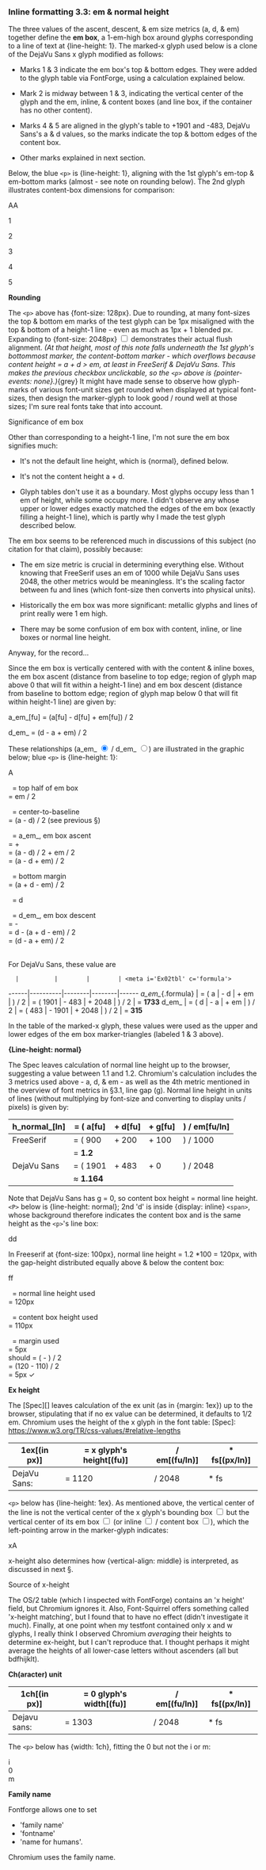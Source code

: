 ### Inline formatting 3.3: em & normal height

The three values of the ascent, descent, & em size metrics 
(a, d, & em) together define the ____em box____, a 1-em-high 
box around glyphs corresponding to a line of text at 
{line-height: 1}.  The marked-x glyph used below is a clone
of the DejaVu Sans x glyph modified as follows:

- Marks 1 & 3 indicate the em box's top & bottom edges.  They were added
  to the glyph table via FontForge, using a calculation explained below.
  
- Mark 2 is midway between 1 & 3, indicating the vertical 
  center of the glyph and the em, inline, & content boxes (and line
  box, if the container has no other content).
  
- Marks 4 & 5 are aligned in the glyph's table to +1901 and -483, DejaVu 
  Sans's a & d values, so the marks indicate the top & bottom edges of the 
  content box.
  
- Other marks explained in next section.

Below, the blue `<p>` is {line-height: 1}, aligning with the 1st glyph's
em-top & em-bottom marks (almost - see note on rounding below).  The
2nd glyph illustrates content-box dimensions for comparison:

<!-------------------------------------------------------------------
---------------------------------------------------------------------
------------- EXAMPLE 1 ---------------------------------------------
---------------------------------------------------------------------
-------------------------------------------------------------------->
<div id='Ex01' class='exhibit'>
  <p id='Ex01p'>A<span>A</span></p>
  <div id='Ex01markers'>
    <p id='Ex01marker1'>1</p>
    <p id='Ex01marker2'>2</p>
    <p id='Ex01marker3'>3</p>
    <p id='Ex01marker4'>4</p>
    <p id='Ex01marker5'>5</p>
  </div>
</div>

<!-------------------------------------------------------------------
---------------------------------------------------------------------
------------- NOTE: ROUNDING ----------------------------------------
---------------------------------------------------------------------
-------------------------------------------------------------------->
<div class='discloseC mdCaptureStart'></div>

**Rounding**

The `<p>` above has {font-size: 128px}.  Due to rounding, at many font-sizes 
the top & bottom em marks of the test glyph can be 1px misaligned with 
the top & bottom of a height-1 line - even as much as 1px + 1 blended px.
Expanding to 
<label>{font-size: 2048px}</label> <input type='checkbox' id='Ctr01chk1'> 
demonstrates their actual flush alignment.  _(At that height, most of this 
note falls underneath the 1st glyph's bottommost marker, the content-bottom
marker - which overflows because content height = a + d > em, at least in 
FreeSerif & DejaVu Sans.  This makes the previous checkbox unclickable, so 
the `<p>` above is {pointer-events: none}.)_{grey}  It might have made 
sense to observe how glyph-marks of various font-unit sizes get rounded 
when displayed at typical font-sizes, then design the marker-glyph to 
look good / round well at those sizes; I'm sure real fonts take that into 
account.

<div class='mdCaptureEnd'></div>



<!-------------------------------------------------------------------
---------------------------------------------------------------------
------------- NOTE: SIGNIFICANCE OF EM BOX --------------------------
---------------------------------------------------------------------
-------------------------------------------------------------------->
<div class='discloseC mdCaptureStart minorNote'></div>

Significance of em box

Other than corresponding to a height-1 line, I'm not sure the 
em box signifies much:

- It's not the default line height, which is {normal},
  defined below.
  
- It's not the content height a + d.
  
- Glyph tables don't use it as a boundary.  Most glyphs occupy
  less than 1 em of height, while some occupy more.  I didn't
  observe any whose upper or lower edges exactly matched the 
  edges of the em box (exactly filling a height-1 line), which
  is partly why I made the test glyph described below.
  
The em box seems to be referenced much in discussions of this
subject (no citation for that claim), possibly because:

- The em size metric is crucial in determining everything else.
  Without knowing that FreeSerif uses an em of 1000 while DejaVu
  Sans uses 2048, the other metrics would be meaningless.  It's
  the scaling factor between fu and lines (which font-size then 
  converts into physical units).
  
- Historically the em box was more significant: metallic glyphs
  and lines of print really were 1 em high.
  
- There may be some confusion of em box with content, inline, or 
  line boxes or normal line height.
  
Anyway, for the record...

<div class='mdCaptureEnd'></div>

Since the em box is vertically centered with with the content & 
inline boxes, the em box ascent (distance from baseline to top edge; 
region of glyph map above 0 that will fit within a height-1 line)
and em box descent (distance from baseline to bottom edge; region
of glyph map below 0 that will fit within height-1 line) are given by:

a_em_[fu] = (a[fu] - d[fu] + em[fu]) / 2 <meta c='formulaMain'>

d_em_ = (d - a + em) / 2 <meta c='formulaMain'>

These relationships 
(<label>a_em_</label> <input id='Ctr02optA' type='radio' name='Ctr02optAD' checked>
/ <label>d_em_</label> <input id='Ctr02optD' type='radio' name='Ctr02optAD'>)
are illustrated in the graphic below; blue `<p>` is {line-height: 1}: <meta c='formula'>

<!-------------------------------------------------------------------
---------------------------------------------------------------------
------------- EXAMPLE 2 ---------------------------------------------
---------------------------------------------------------------------
-------------------------------------------------------------------->
<div id='Ex02' class='exhibit'>
  <p id='Ex02p1'>A</p>
  <div id='Ex02markers'>
    <div id='Ex02markersA'>
      <div id='Ex02markerA1'></div>
      <div id='Ex02markerA2'></div>
      <div id='Ex02markerA3'></div>
    </div>
    <div id='Ex02markersD'>
      <div id='Ex02markerD1'></div>
      <div id='Ex02markerD2'></div>
      <div id='Ex02markerD3'></div>
    </div>
  </div>
</div>

<div id='Ex02lbls'>
  <div id='Ex02lblsA'>
    <p id='Ex02lblA1'><span class='bSq'>&nbsp;</span>
                      <span>= top half of em box
                      <br>  = em / 2</span></p>
    <p id='Ex02lblA2'><span class='gSq'>&nbsp;</span>
                      <span>= center-to-baseline
                      <br>  = (a - d) / 2 
                      <span id='Ex02see'>(see previous &sect;)</span></span></p> 
    <p id='Ex02lblA3'><span class='rSq'>&nbsp;</span>
                      <span class='formula'>= a_em_, em box ascent
                      <br>  = <span class='bSq'></span> + <span class='rSq'></span>
                      <br>  = (a - d) / 2 + em / 2 
                      <br>  = (a - d + em) / 2</span></p>
  </div>
  <div id='Ex02lblsD'>
    <p id='Ex02lblD1'><span class='bSq'>&nbsp;</span>
                      <span>= bottom margin
                      <br>  = (a + d - em) / 2</span></p>
    <p id='Ex02lblD2'><span class='gSq'>&nbsp;</span>
                      <span>= d</span></p>
    <p id='Ex02lblD3'><span class='rSq'>&nbsp;</span>
                      <span class='formula'>= d_em_, em box descent
                      <br>  = <span class='gSq'></span> - <span class='bSq'></span>
                      <br>  = d - (a + d - em) / 2
                      <br>  = (d - a + em) / 2
                      <br>  &nbsp;</span></p>
  </div>
</div>


For DejaVu Sans, these value are

      |          |        |        | <meta i='Ex02tbl' c='formula'>
------|----------|--------|--------|------
*a_em_*{.formula} | = ( a    | - d    | + em   | ) / 2
      | = ( 1901 | - 483  | + 2048 | ) / 2
      | = **1733**
d_em_ | = ( d    | - a    | + em   | ) / 2
      | = ( 483  | - 1901 | + 2048 | ) / 2
      | = **315**

In the table of the marked-x glyph, these values were used as 
the upper and lower edges of the em box marker-triangles (labeled
1 & 3 above).  

**{Line-height: normal}**
  
The Spec leaves calculation of normal line height up to the browser,
suggesting a value between 1.1 and 1.2.
Chromium's calculation includes the 3 metrics used above - a, d, & em -
as well as the 4th metric mentioned in the overview of font metrics 
in &sect;3.1, line gap (g).  Normal line height in units of lines
(without multiplying by font-size and converting to display units
/ pixels) is given by:

h_normal_[ln] | = ( a[fu] | + d[fu] | + g[fu] | ) / em[fu/ln] <meta c='formulaTable'>
--------------|-----------|---------|---------|--------------
FreeSerif     | = ( 900   | + 200   | + 100   | ) / 1000
              | = **1.2**
DejaVu Sans   | = ( 1901  | + 483   | + 0     | ) / 2048
              | &asymp; **1.164**

Note that DejaVu Sans has g = 0, so content box height = normal line
height.  `<P>` below is {line-height: normal}; 2nd 'd' is inside
{display: inline} `<span>`, whose background therefore indicates the 
content box and is the same height as the `<p>`'s line box:

<!-------------------------------------------------------------------
---------------------------------------------------------------------
------------- EXAMPLE 3 ---------------------------------------------
---------------------------------------------------------------------
-------------------------------------------------------------------->
<div id='Ex03' class='exhibit'>
  <p id='Ex03p1'>d<span>d</span></p>
</div>

In Freeserif at {font-size: 100px}, normal line height = 1.2 
\*100 = 120px, with the gap-height distributed equally above & below the 
content box:

<!-------------------------------------------------------------------
---------------------------------------------------------------------
------------- EXAMPLE 4 ---------------------------------------------
---------------------------------------------------------------------
-------------------------------------------------------------------->
<div id='Ex04' class='exhibit'>
  <p id='Ex04p1'>f<span id='Ex04s1'>f</span></p>
  <div id='Ex04marker1'></div>
  <div id='Ex04marker2'></div>
  <div id='Ex04marker3'></div>
</div>

<div id='Ex04lbls'>
  <p id='Ex04lbl1'><span class='gSq'>&nbsp;</span>
                   <span>= normal line height used
                   <br>  = 120px</span></p>
  <p id='Ex04lbl2'><span class='bSq'>&nbsp;</span>
                   <span>= content box height used
                   <br>  = 110px</span></p>
  <p id='Ex04lbl3'><span class='rSq'>&nbsp;</span>
                   <span>= margin used
                   <br>  = 5px
                   <br>  should = (<span class='gSq'></span> - <span class='bSq'></span>) / 2
                   <br>  = (120 - 110) / 2
                   <br>  = 5px &#10003;</span></p>
</div>  


**Ex height**

The [Spec][] leaves calculation of the ex unit (as in {margin: 1ex})
up to the browser, stipulating that if no ex value can be determined, 
it defaults to 1/2 em.  Chromium uses the height of the x glyph in 
the font table:
[Spec]: https://www.w3.org/TR/css-values/#relative-lengths

1ex[(in px)] | = x glyph's height[(fu)] | / em[(fu/ln)] | * fs[(px/ln)] <meta c='formulaTable'>
-------------|--------------------------|---------------|--------------
DejaVu Sans: | = 1120                   | / 2048        | * fs

`<p>` below has {line-height: 1ex}.  As mentioned above, the vertical 
center of the line is not the vertical center of the x glyph's 
    <label>bounding box</label> <input id='Ctr05chkBounding' type='checkbox'>
but the vertical center of its 
    <label>em box      </label> <input id='Ctr05chkEm'       type='checkbox'>
(or <label>inline      </label> <input id='Ctr05chkInline'   type='checkbox'>
/   <label>content box </label> <input id='Ctr05chkContent'  type='checkbox'>), 
which the left-pointing arrow in the 
marker-glyph indicates:

<!-------------------------------------------------------------------
---------------------------------------------------------------------
------------- EXAMPLE 5 ---------------------------------------------
---------------------------------------------------------------------
-------------------------------------------------------------------->
<div id='Ex05' class='exhibit'>
  <p id='Ex05p'>x<span id='Ex05s1'>A</span></p>
  <div id='Ex05bounding'></div>
  <div id='Ex05em'      ></div>
</div>

x-height also determines how {vertical-align: middle} is interpreted,
as discussed in next &sect;.

<!-------------------------------------------------------------------
---------------------------------------------------------------------
------------- NOTE: SOURCE OF X-HEIGHT ------------------------------
---------------------------------------------------------------------
-------------------------------------------------------------------->
<div class='discloseC mdCaptureStart minorNote'></div>

Source of x-height

The OS/2 table (which I inspected with FontForge) contains an 'x 
height' field, but Chromium ignores it.  Also, Font-Squirrel offers 
something called 'x-height matching', but I found that to have no 
effect (didn't investigate it much). Finally, at one point when my 
testfont contained only x and w glyphs, I really think I observed 
Chromium _averaging_ their heights to determine ex-height, 
but I can't reproduce that.  I thought perhaps it might average the 
heights of all lower-case letters without ascenders (all but bdfhijklt).  

<div class='mdCaptureEnd'></div>  


**Ch(aracter) unit**

1ch[(in px)] | = 0 glyph's width[(fu)] | / em[(fu/ln)] | * fs[(px/ln)] <meta c='formulaTable'>
-------------|-------------------------|---------------|--------------
Dejavu sans: | = 1303                  | / 2048        | * fs

The `<p>` below has {width: 1ch}, fitting the 0 but not the i or m:

<!-------------------------------------------------------------------
---------------------------------------------------------------------
------------- EXAMPLE 6 ---------------------------------------------
---------------------------------------------------------------------
-------------------------------------------------------------------->
<p id='Ex06' class='exhibit'>i<br>0<br>m</p>  


**Family name**

Fontforge allows one to set 

- 'family name'
- 'fontname'
- 'name for humans'.

Chromium uses the family name.















